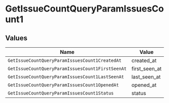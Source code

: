 # GetIssueCountQueryParamIssuesCount1


## Values

| Name                                             | Value                                            |
| ------------------------------------------------ | ------------------------------------------------ |
| `GetIssueCountQueryParamIssuesCount1CreatedAt`   | created_at                                       |
| `GetIssueCountQueryParamIssuesCount1FirstSeenAt` | first_seen_at                                    |
| `GetIssueCountQueryParamIssuesCount1LastSeenAt`  | last_seen_at                                     |
| `GetIssueCountQueryParamIssuesCount1OpenedAt`    | opened_at                                        |
| `GetIssueCountQueryParamIssuesCount1Status`      | status                                           |